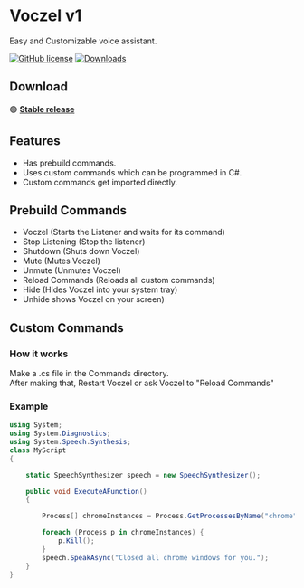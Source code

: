 # Voczel v1

Easy and Customizable voice assistant.

[![GitHub license](https://img.shields.io/badge/license-MIT-blue.svg)](https://choosealicense.com/licenses/mit/)
[![Downloads](https://img.shields.io/github/downloads/bitmap7487/VOCzel-v1/total.svg)](https://github.com/bitmap7487/VOCzel-v1/releases)
## Download

🟢 **[Stable release](https://github.com/bitmap7487/YoutubeDownloader/releases/latest)**


## Features

- Has prebuild commands.
- Uses custom commands which can be programmed in C#.
- Custom commands get imported directly.


## Prebuild Commands
- Voczel (Starts the Listener and waits for its command)
- Stop Listening (Stop the listener)
- Shutdown (Shuts down Voczel)
- Mute (Mutes Voczel)
- Unmute (Unmutes Voczel)
- Reload Commands (Reloads all custom commands)
- Hide (Hides Voczel into your system tray)
- Unhide shows Voczel on your screen)

## Custom Commands

### How it works
Make a .cs file in the Commands directory.\
After making that, Restart Voczel or ask Voczel to "Reload Commands"

### Example
```cs
using System;
using System.Diagnostics;
using System.Speech.Synthesis;
class MyScript
{

    static SpeechSynthesizer speech = new SpeechSynthesizer();

    public void ExecuteAFunction()
    {

        Process[] chromeInstances = Process.GetProcessesByName("chrome");

        foreach (Process p in chromeInstances) {
            p.Kill();
        }
        speech.SpeakAsync("Closed all chrome windows for you.");
    }
}
```
